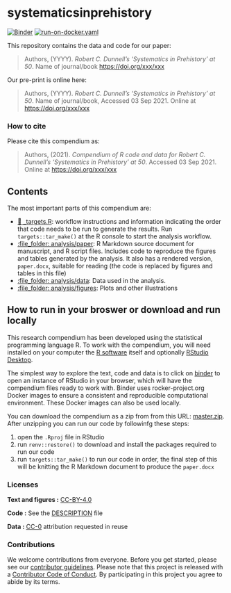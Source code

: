 
<!-- README.md is generated from README.Rmd. Please edit that file -->

# systematicsinprehistory

[![Binder](https://mybinder.org/badge_logo.svg)](https://mybinder.org/v2/gh/benmarwick/systematicsinprehistory/master?urlpath=rstudio)
[![run-on-docker.yaml](https://github.com/benmarwick/systematicsinprehistory/workflows/run-on-docker.yaml/badge.svg)](https://github.com/benmarwick/systematicsinprehistory/actions)

This repository contains the data and code for our paper:

> Authors, (YYYY). *Robert C. Dunnell’s ‘Systematics in Prehistory’ at
> 50*. Name of journal/book <https://doi.org/xxx/xxx>

Our pre-print is online here:

> Authors, (YYYY). *Robert C. Dunnell’s ‘Systematics in Prehistory’ at
> 50*. Name of journal/book, Accessed 03 Sep 2021. Online at
> <https://doi.org/xxx/xxx>

### How to cite

Please cite this compendium as:

> Authors, (2021). *Compendium of R code and data for Robert C.
> Dunnell’s ‘Systematics in Prehistory’ at 50*. Accessed 03 Sep 2021.
> Online at <https://doi.org/xxx/xxx>

## Contents

The most important parts of this compendium are:

-   [:dart: \_targets.R](_targets.R): workflow instructions and
    information indicating the order that code needs to be run to
    generate the results. Run `targets::tar_make()` at the R console to
    start the analysis workflow.  
-   [:file\_folder: analysis/paper](/analysis/paper): R Markdown source
    document for manuscript, and R script files. Includes code to
    reproduce the figures and tables generated by the analysis. It also
    has a rendered version, `paper.docx`, suitable for reading (the code
    is replaced by figures and tables in this file)
-   [:file\_folder: analysis/data](/analysis/data): Data used in the
    analysis.
-   [:file\_folder: analysis/figures](/analysis/figures): Plots and
    other illustrations

## How to run in your broswer or download and run locally

This research compendium has been developed using the statistical
programming language R. To work with the compendium, you will need
installed on your computer the [R
software](https://cloud.r-project.org/) itself and optionally [RStudio
Desktop](https://rstudio.com/products/rstudio/download/).

The simplest way to explore the text, code and data is to click on
[binder](https://mybinder.org/v2/gh/benmarwick/systematicsinprehistory/master?urlpath=rstudio)
to open an instance of RStudio in your browser, which will have the
compendium files ready to work with. Binder uses rocker-project.org
Docker images to ensure a consistent and reproducible computational
environment. These Docker images can also be used locally.

You can download the compendium as a zip from from this URL:
[master.zip](/archive/master.zip). After unzipping you can run our code
by followinfg these steps:

1.  open the `.Rproj` file in RStudio  
2.  run `renv::restore()` to download and install the packages required
    to run our code  
3.  run `targets::tar_make()` to run our code in order, the final step
    of this will be knitting the R Markdown document to produce the
    `paper.docx`

### Licenses

**Text and figures :**
[CC-BY-4.0](http://creativecommons.org/licenses/by/4.0/)

**Code :** See the [DESCRIPTION](DESCRIPTION) file

**Data :** [CC-0](http://creativecommons.org/publicdomain/zero/1.0/)
attribution requested in reuse

### Contributions

We welcome contributions from everyone. Before you get started, please
see our [contributor guidelines](CONTRIBUTING.md). Please note that this
project is released with a [Contributor Code of Conduct](CONDUCT.md). By
participating in this project you agree to abide by its terms.

